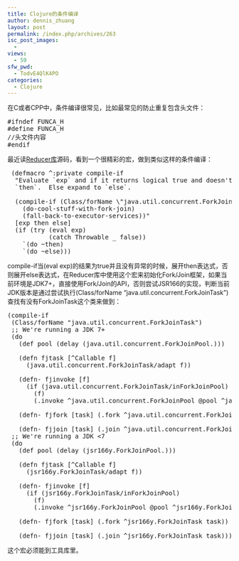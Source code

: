 ```yaml
---
title: Clojure的条件编译
author: dennis_zhuang
layout: post
permalink: /index.php/archives/263
isc_post_images:
  - 
views:
  - 59
sfw_pwd:
  - TodvE4QlK4PO
categories:
  - Clojure
---
```

<div id="post-entry-excerpt-263" class="entry-part">
  <p>
    在C或者CPP中，条件编译很常见，比如最常见的防止重复包含头文件：
  </p>
  
  <pre class="brush: c; notranslate">#ifndef FUNCA_H
#define FUNCA_H
//头文件内容
#endif
</pre>
  
  <p>
    最近读<a href="https://github.com/clojure/clojure/blob/master/src/clj/clojure/core/reducers.clj#L24-35">Reducer库</a>源码，看到一个很精彩的宏，做到类似这样的条件编译：
  </p>
  
  <pre class="brush: clojure; notranslate"> (defmacro ^:private compile-if
  "Evaluate `exp` and if it returns logical true and doesn't error, expand to
  `then`.  Else expand to `else`.

  (compile-if (Class/forName \"java.util.concurrent.ForkJoinTask\")
    (do-cool-stuff-with-fork-join)
    (fall-back-to-executor-services))"
  [exp then else]
  (if (try (eval exp)
           (catch Throwable _ false))
    `(do ~then)
    `(do ~else)))
</pre>
  
  <p>
    compile-if当(eval exp)的结果为true并且没有异常的时候，展开then表达式，否则展开else表达式，在Reducer库中使用这个宏来初始化Fork/Join框架，如果当前环境是JDK7+，直接使用Fork/Join的API，否则尝试JSR166的实现，判断当前JDK版本是通过尝试执行(Class/forName &#8220;java.util.concurrent.ForkJoinTask&#8221;)查找有没有ForkJoinTask这个类来做到：
  </p>
  
  <pre class="brush: clojure; notranslate">(compile-if
 (Class/forName "java.util.concurrent.ForkJoinTask")
 ;; We're running a JDK 7+
 (do
   (def pool (delay (java.util.concurrent.ForkJoinPool.)))

   (defn fjtask [^Callable f]
     (java.util.concurrent.ForkJoinTask/adapt f))

   (defn- fjinvoke [f]
     (if (java.util.concurrent.ForkJoinTask/inForkJoinPool)
       (f)
       (.invoke ^java.util.concurrent.ForkJoinPool @pool ^java.util.concurrent.ForkJoinTask (fjtask f))))

   (defn- fjfork [task] (.fork ^java.util.concurrent.ForkJoinTask task))

   (defn- fjjoin [task] (.join ^java.util.concurrent.ForkJoinTask task)))
 ;; We're running a JDK &lt;7
 (do
   (def pool (delay (jsr166y.ForkJoinPool.)))

   (defn fjtask [^Callable f]
     (jsr166y.ForkJoinTask/adapt f))

   (defn- fjinvoke [f]
     (if (jsr166y.ForkJoinTask/inForkJoinPool)
       (f)
       (.invoke ^jsr166y.ForkJoinPool @pool ^jsr166y.ForkJoinTask (fjtask f))))

   (defn- fjfork [task] (.fork ^jsr166y.ForkJoinTask task))

   (defn- fjjoin [task] (.join ^jsr166y.ForkJoinTask task))))
</pre>
  
  <p>
    这个宏必须能到工具库里。
  </p>
</div>

<div id="post-footer-263" class="post-footer clear">
</div>